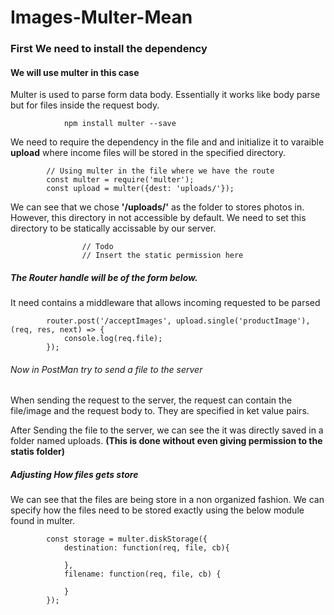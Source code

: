# Images-Multer-Mean

### First We need to install the dependency
#### We will use multer in this case 

Multer is used to parse form data body. Essentially it works like body parse but for files inside the request body.

                npm install multer --save


We need to require the dependency in the file and and initialize it to varaible **upload** where income files will be stored in the specified directory.

            // Using multer in the file where we have the route
            const multer = require('multer');
            const upload = multer({dest: 'uploads/'});

We can see that we chose **'/uploads/'** as the folder to stores photos in. However, this directory in not accessible by default.
We need to set this directory to be statically accissable by our server. 

                    // Todo
                    // Insert the static permission here

##### The Router handle will be of the form below.
It need contains a middleware that allows incoming requested to be parsed

            router.post('/acceptImages', upload.single('productImage'), (req, res, next) => {
                console.log(req.file);
            });

###### Now in PostMan try to send a file to the server

When sending the request to the server, the request can contain the file/image and the request body to.
They are specified in ket value pairs.

After Sending the file to the server, we can see the it was directly saved in a folder named uploads. **(This is done without even giving permission to the statis folder)**

##### Adjusting How files gets store

We can see that the files are being store in a non organized fashion. We can specify how the files need to be stored exactly using the below module found in multer.

            const storage = multer.diskStorage({
                destination: function(req, file, cb){

                },
                filename: function(req, file, cb) {
                    
                }
            });
